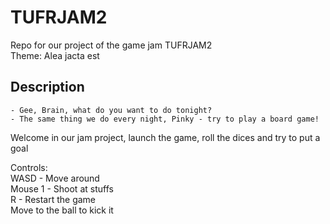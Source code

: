 # TUFRJAM2
Repo for our project of the game jam TUFRJAM2\
Theme: Alea jacta est

## Description
```
- Gee, Brain, what do you want to do tonight?
- The same thing we do every night, Pinky - try to play a board game!
```

Welcome in our jam project, launch the game, roll the dices and try to put a goal<br/>

Controls:\
WASD - Move around\
Mouse 1 - Shoot at stuffs\
R - Restart the game\
Move to the ball to kick it